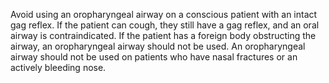 Avoid using an oropharyngeal airway on a conscious patient with an intact gag reflex. If the patient can cough, they still have a gag reflex, and an oral airway is contraindicated. If the patient has a foreign body obstructing the airway, an oropharyngeal airway should not be used. An oropharyngeal airway should not be used on patients who have nasal fractures or an actively bleeding nose.